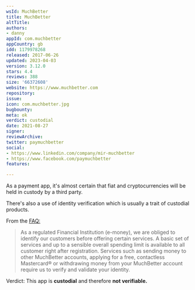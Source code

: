 ```yaml
---
wsId: MuchBetter
title: MuchBetter
altTitle: 
authors:
- danny
appId: com.muchbetter
appCountry: gb
idd: 1179978268
released: 2017-06-26
updated: 2023-04-03
version: 3.12.0
stars: 4.4
reviews: 388
size: '66372608'
website: https://www.muchbetter.com
repository: 
issue: 
icon: com.muchbetter.jpg
bugbounty: 
meta: ok
verdict: custodial
date: 2021-08-27
signer: 
reviewArchive: 
twitter: paymuchbetter
social:
- https://www.linkedin.com/company/mir-muchbetter
- https://www.facebook.com/paymuchbetter
features: 

---
```


As a payment app, it's almost certain that fiat and cryptocurrencies will be held in custody by a third party. 

There's also a use of identity verification which is usually a trait of custodial products. 

From the [FAQ:](https://support.muchbetter.com/hc/en-us/articles/115007807928-Why-do-I-need-to-supply-identification-)

> As a regulated Financial Institution (e-money), we are obliged to identify our customers before offering certain services. A basic set of services and up to a sensible overall spending limit is available to all customer right after registration. Services such as sending money to other MuchBetter accounts, applying for a free, contactless Mastercard® or withdrawing money from your MuchBetter account require us to verify and validate your identity.

Verdict: This app is **custodial** and therefore **not verifiable.**

